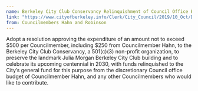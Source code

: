 ```yaml
---
name: Berkeley City Club Conservancy Relinquishment of Council Office Budget Funds to General Fund and Grant of Such Funds
link: "https://www.cityofberkeley.info/Clerk/City_Council/2019/10_Oct/Documents/2019-10-15_Item_26_Berkeley_City_Club_Conservancy.aspx"
from: Councilmembers Hahn and Robinson 
---
```


Adopt a resolution approving the expenditure of an amount not to exceed $500 per Councilmember, including $250 from Councilmember Hahn, to the Berkeley City Club Conservancy, a 501(c)(3) non-profit organization, to preserve the landmark Julia Morgan Berkeley City Club building and to celebrate its upcoming centennial in 2030, with funds relinquished to the City&rsquo;s general fund for this purpose from the discretionary Council office budget of Councilmember Hahn, and any other Councilmembers who would like to contribute. 